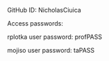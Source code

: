 GitHub ID: NicholasCiuica

Access passwords:

rplotka user password: profPASS

mojiso user password: taPASS